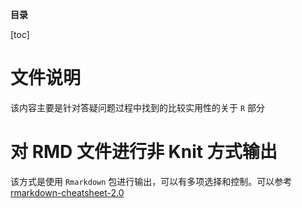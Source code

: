**目录**

[toc]

# 文件说明
该内容主要是针对答疑问题过程中找到的比较实用性的关于 `R` 部分

# 对 RMD 文件进行非 Knit 方式输出
该方式是使用 `Rmarkdown` 包进行输出，可以有多项选择和控制。可以参考 [rmarkdown-cheatsheet-2.0](https://www.rstudio.com/wp-content/uploads/2016/03/rmarkdown-cheatsheet-2.0.pdf)
